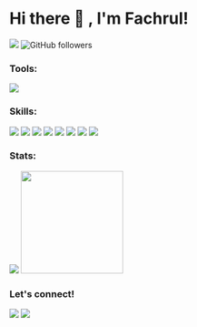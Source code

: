 # Hi there 👋 , I'm Fachrul!

<p>
<img src="https://gpvc.arturio.dev/fachrulmustofa20" /> 
<img alt="GitHub followers" src="https://img.shields.io/github/followers/fachrulmustofa20?label=Followers">
</p>

### Tools:
<p>
    <img src="https://img.shields.io/badge/Text%20Editor-Visual%20Studio%20Code-blue?&logo=visual%20studio%20code&logoColor=blue" />
</p>

### Skills:
<p>
    <img src="https://img.shields.io/badge/html5%20-%23E34F26.svg?&style=for-the-badge&logo=html5&logoColor=white" />
    <img src="https://img.shields.io/badge/css3%20-%231572B6.svg?&style=for-the-badge&logo=css3&logoColor=white" />
    <img src="https://img.shields.io/badge/javascript%20-%23323330.svg?&style=for-the-badge&logo=javascript&logoColor=%23F7DF1E" />
    <img src="https://img.shields.io/badge/php-%23777BB4.svg?&style=for-the-badge&logo=php&logoColor=white" />
    <img src="https://img.shields.io/badge/Python-3776AB?style=for-the-badge&logo=python&logoColor=white" />
    <img src="https://img.shields.io/badge/bootstrap%20-%23563D7C.svg?&style=for-the-badge&logo=bootstrap&logoColor=white" />
    <img src="https://img.shields.io/badge/mysql%20-%23323330.svg?&style=for-the-badge&logo=mysql&logoColor=white" />
    <img src="https://img.shields.io/badge/postgres-%23316192.svg?&style=for-the-badge&logo=postgresql&logoColor=white" />
</p>

### Stats:
<p>
    <img src="https://github-readme-stats.vercel.app/api?username=fachrulmustofa20&hide=contribs,prs&show_icons=true&hide_border=true&title_color=000" />
    <img src="https://github-readme-stats.vercel.app/api/top-langs/?username=fachrulmustofa20&layout=compact" height=180 />
</p>

### Let's connect!
<p>
    <a href="https://www.linkedin.com/in/fachrul-mustofa-588a46124/" target="blank"><img src="https://img.shields.io/badge/Fachrul Mustofa-30302f?style=flat&logo=linkedin" /></a>
    <a href="https://www.instagram.com/fachrulmustofa/" target="blank"><img src="https://img.shields.io/badge/Fachrul M-%23E4405F.svg?&style=flat&logo=instagram&logoColor=white"></a>
</p>

<!--
**Fachrulmustofa20/Fachrulmustofa20** is a ✨ _special_ ✨ repository because its `README.md` (this file) appears on your GitHub profile.

Here are some ideas to get you started:

- 🔭 I’m currently working on ...
- 🌱 I’m currently learning ...
- 👯 I’m looking to collaborate on ...
- 🤔 I’m looking for help with ...
- 💬 Ask me about ...
- 📫 How to reach me: ...
- 😄 Pronouns: ...
- ⚡ Fun fact: ...
-->
